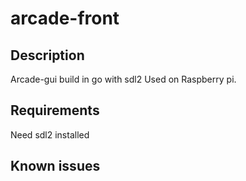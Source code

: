 # arcade-front #

## Description ##
  Arcade-gui build in go with sdl2
  Used on Raspberry pi.

## Requirements ##
  Need sdl2 installed

## Known issues ##
